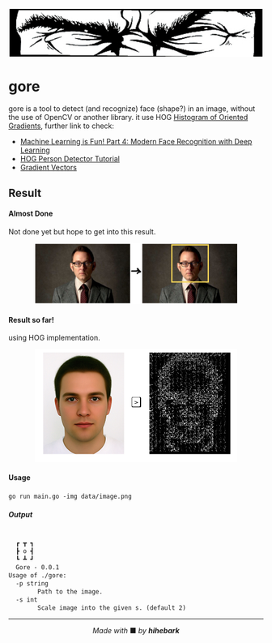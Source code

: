 <p align="center"><img src="Cover1.jpg" width="500"></p>

gore
=====
gore is a tool to detect (and recognize) face (shape?) in an image, without the use of OpenCV or another library. it use HOG [Histogram of Oriented Gradients](https://en.wikipedia.org/wiki/Histogram_of_oriented_gradients), further link to check:
* [Machine Learning is Fun! Part 4: Modern Face Recognition with Deep Learning](https://medium.com/@ageitgey/machine-learning-is-fun-part-4-modern-face-recognition-with-deep-learning-c3cffc121d78)
* [HOG Person Detector Tutorial](http://mccormickml.com/2013/05/09/hog-person-detector-tutorial/)
* [Gradient Vectors](http://mccormickml.com/2013/05/07/gradient-vectors/)

Result
-------
#### Almost Done
Not done yet but hope to get into this result.
<p align="center"><img src="GoreProject.png" width="400"></p>

#### Result so far!
using HOG implementation.
<p align="center"><img src="face-hog.png" width="400"></p>

#### Usage

`go run main.go -img data/image.png`

##### Output

```

  ┏ ┳ ┓
  ┣ o ┫
  ┗ ┻ ┛
  Gore - 0.0.1
Usage of ./gore:
  -p string
        Path to the image.
  -s int
        Scale image into the given s. (default 2)

```

---

<p align="center"><i>Made with </i>■ <i>by <b>hihebark</b></i></p>
